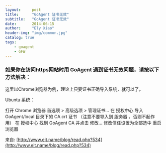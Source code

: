 ```yaml
---
layout:     post
title:      "GoAgent 证书无效"
subtitle:   "GoAgent 证书无效"
date:       2014-06-15
author:     "Ely Xiao"
header-img: "img/common.jpg"
catalog: true
tags:
    - goagent
    - GFW
---
```


### 如果你在访问https网站时用 GoAgent 遇到证书无效问题，请按以下方法解决：

这里以Chrome浏览器为例，理论上只要证书正确导入系统，就可以了。

Ubuntu 系统：

打开 Chrome 浏览器
首选项 > 高级选项 > 管理证书…
在 授权中心 导入 GoAgent/local 目录下的 CA.crt 证书
（注意不要导入到 服务器 ，否则不起作用）
在 授权中心 找到 GoAgent CA 并点击 修改…
修改信任设置为全部选中
重启浏览器

来自: [http://www.eit.name/blog/read.php?534](http://www.eit.name/blog/read.php?534)

